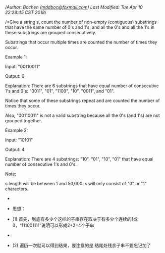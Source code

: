 /*Author: Bochen (mddboc@foxmail.com)
Last Modified: Tue Apr 10 22:28:45 CST 2018*/

/*Give a string s, count the number of non-empty (contiguous) substrings that have the same number of 0's and 1's, and all the 0's and all the 1's in these substrings are grouped consecutively.

  Substrings that occur multiple times are counted the number of times they occur.

   Example 1:
   
Input: "00110011"

 Output: 6

  Explanation: There are 6 substrings that have equal number of consecutive 1's and 0's: "0011", "01", "1100", "10", "0011", and "01".

  Notice that some of these substrings repeat and are counted the number of times they occur.

  Also, "00110011" is not a valid substring because all the 0's (and 1's) are not grouped together.

  Example 2:

   Input: "10101"

   Output: 4

   Explanation: There are 4 substrings: "10", "01", "10", "01" that have equal number of consecutive 1's and 0's.
   
   Note:

   s.length will be between 1 and 50,000.
   s will only consist of "0" or "1" characters.


 
* 
* 思想：

* (1) 首先，到底有多少个这样的子串存在取决于有多少个连续的1或0，“111001111”说明可以形成2+2=4个子串
* 
* (2) 遍历一次就可以得到结果，要注意的是 结尾处残余子串不要忘记加了

